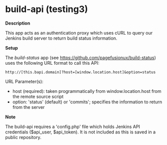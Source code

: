 # build-api (testing3)

**Description**

This app acts as an authentication proxy which uses cURL to query our Jenkins build server to 
return build status information.

**Setup**

The _build-status_ app (see https://github.com/pagefusionux/build-status) uses the
following URL format to call this API:
````
http://[this.bapi.domain]?host=[window.location.host]&option=status
````

URL Parameter(s):
- host (required): taken programmatically from window.location.host from the remote source script
- option: 'status' (default) or 'commits'; specifies the information to return from the server

**Note**

The build-api requires a 'config.php' file which holds Jenkins API credentials ($api_user, 
$api_token). It is not included as this is saved in a public repository.

